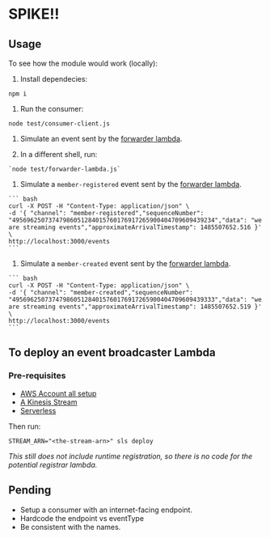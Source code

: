 # SPIKE!!

## Usage
To see how the module would work (locally):

1. Install dependecies:

  `npm i`

1. Run the consumer:

  `node test/consumer-client.js`

1. Simulate an event sent by the [forwarder lambda](forwarder/handler.js).

  

  1. In a different shell, run:

    `node test/forwarder-lambda.js`

  1. Simulate a `member-registered` event sent by the [forwarder lambda](forwarder/handler.js).

    ``` bash
    curl -X POST -H "Content-Type: application/json" \
    -d '{ "channel": "member-registered","sequenceNumber": "49569625073747986051284015760176917265900404709609439234","data": "we are streaming events","approximateArrivalTimestamp": 1485507652.516 }' \
    http://localhost:3000/events
    ```

  1. Simulate a `member-created` event sent by the [forwarder lambda](forwarder/handler.js).

    ``` bash
    curl -X POST -H "Content-Type: application/json" \
    -d '{ "channel": "member-created","sequenceNumber": "49569625073747986051284015760176917265900404709609439333","data": "we are streaming events","approximateArrivalTimestamp": 1485507652.519 }' \
    http://localhost:3000/events
    ```

[Serverless]: https://serverless.com/
[AWS Account all setup]: https://docs.aws.amazon.com/cli/latest/userguide/cli-chap-getting-started.html

## To deploy an event broadcaster Lambda

### Pre-requisites

* [AWS Account all setup]
* [A Kinesis Stream](https://aws.amazon.com/kinesis/streams/)
* [Serverless]

Then run:

`STREAM_ARN="<the-stream-arn>" sls deploy`

_This still does not include runtime registration, so there is no code for the potential registrar lambda._


## Pending
* Setup a consumer with an internet-facing endpoint.
* Hardcode the endpoint vs eventType
* Be consistent with the names.
